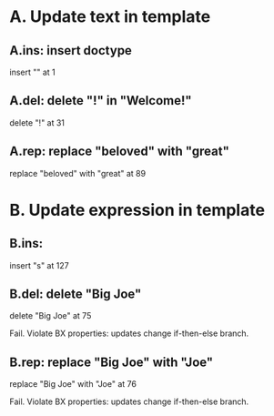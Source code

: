 
# A. Update text in template
## A.ins: insert doctype 
insert "<!DOCTYPE html>" at 1

## A.del: delete "!" in "Welcome!"
delete "!" at 31

## A.rep: replace "beloved" with "great"
replace "beloved" with "great" at 89

# B. Update expression in template

## B.ins: 
insert "s" at 127

## B.del: delete "Big Joe"
delete "Big Joe" at 75

Fail. Violate BX properties: updates change if-then-else branch.

## B.rep: replace "Big Joe" with "Joe"
replace "Big Joe" with "Joe" at 76

Fail. Violate BX properties: updates change if-then-else branch.
